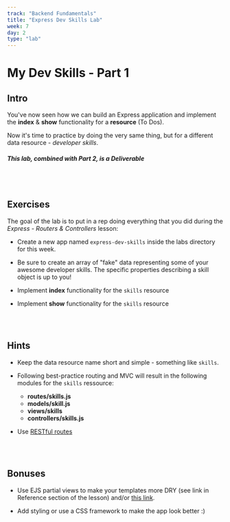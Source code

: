 ```yaml
---
track: "Backend Fundamentals"
title: "Express Dev Skills Lab"
week: 7
day: 2
type: "lab"
---
```


# My Dev Skills - Part 1


## Intro

You've now seen how we can build an Express application and implement the **index** & **show** functionality for a **resource** (To Dos).

Now it's time to practice by doing the very same thing, but for a different data resource - _developer skills_.

##### This lab, combined with Part 2, is a Deliverable

<br>
<br>

## Exercises

The goal of the lab is to put in a rep doing everything that you did during the _Express - Routers & Controllers_ lesson:

- Create a new app named `express-dev-skills` inside the labs directory for this week.

- Be sure to create an array of "fake" data representing some of your awesome developer skills. The specific properties describing a skill object is up to you! 

- Implement **index** functionality for the `skills` resource

- Implement **show** functionality for the `skills` resource

<br>
<br>

## Hints

- Keep the data resource name short and simple - something like `skills`.

- Following best-practice routing and MVC will result in the following modules for the `skills` ressource:
	- **routes/skills.js**
	- **models/skill.js**
	- **views/skills**
	- **controllers/skills.js**

- Use [RESTful routes](https://gist.github.com/myDeveloperJourney/dfb5b8728c54fce5e0e997ac3ce466a0)

<br>
<br>

## Bonuses

- Use EJS partial views to make your templates more DRY (see link in Reference section of the lesson) and/or [this link](https://www.npmjs.com/package/ejs#includes).

- Add styling or use a CSS framework to make the app look better :)



